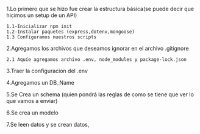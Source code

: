 1.Lo primero que se hizo fue crear la estructura básica(se puede decir que hicimos un setup de un API)

    1.1-Inicializar npm init
    1.2-Instalar paquetes (express,dotenv,mongoose)
    1.3 Configuramos nuestros scripts 


2.Agregamos los archivos que deseamos ignorar en el archivo .gitignore

    2.1 Aquíe agregamos archivo .env, node_modules y package-lock.json



3.Traer la configuracion del .env

4.Agregamos un DB_Name 

5.Se Crea un schema (quien pondrá las reglas de como se tiene que ver lo que vamos a enviar)

6.Se crea un modelo 

7.Se leen datos y se crean datos, 